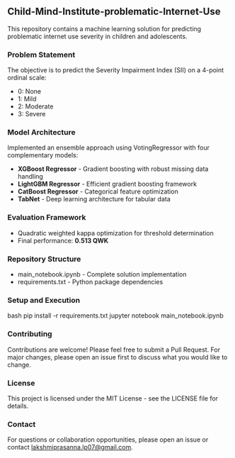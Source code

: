 ## Child-Mind-Institute-problematic-Internet-Use

This repository contains a machine learning solution for predicting problematic internet use severity in children and adolescents.

### Problem Statement

The objective is to predict the Severity Impairment Index (SII) on a 4-point ordinal scale:
- 0: None  
- 1: Mild
- 2: Moderate  
- 3: Severe

### Model Architecture
Implemented an ensemble approach using VotingRegressor with four complementary models:
- **XGBoost Regressor** - Gradient boosting with robust missing data handling
- **LightGBM Regressor** - Efficient gradient boosting framework
- **CatBoost Regressor** - Categorical feature optimization
- **TabNet** - Deep learning architecture for tabular data

### Evaluation Framework
- Quadratic weighted kappa optimization for threshold determination
- Final performance: **0.513 QWK**

### Repository Structure

- main_notebook.ipynb - Complete solution implementation
- requirements.txt - Python package dependencies

### Setup and Execution

bash
pip install -r requirements.txt
jupyter notebook main_notebook.ipynb

### Contributing
Contributions are welcome! Please feel free to submit a Pull Request. For major changes, please open an issue first to discuss what you would like to change.

### License
This project is licensed under the MIT License - see the LICENSE file for details.

### Contact
For questions or collaboration opportunities, please open an issue or contact lakshmiprasanna.lp07@gmail.com.
